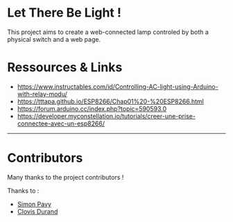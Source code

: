 # Let There Be Light !

This project aims to create a web-connected lamp controled by both a physical switch and a web page.

# Ressources & Links

- https://www.instructables.com/id/Controlling-AC-light-using-Arduino-with-relay-modu/
- https://tttapa.github.io/ESP8266/Chap01%20-%20ESP8266.html
- https://forum.arduino.cc/index.php?topic=590593.0
- https://developer.myconstellation.io/tutorials/creer-une-prise-connectee-avec-un-esp8266/

___

# Contributors

Many thanks to the project contributors ! 

Thanks to :
- [Simon Pavy](https://github.com/simon44530)
- [Clovis Durand](https://github.com/Clovel)
